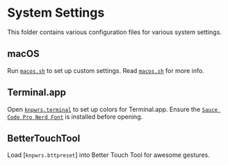 # System Settings

This folder contains various configuration files for various system settings.

## macOS

Run [`macos.sh`] to set up custom settings. Read [`macos.sh`] for more info.

## Terminal.app

Open [`knpwrs.terminal`] to set up colors for Terminal.app. Ensure the [`Sauce
Code Pro Nerd Font`] is installed before opening.

## BetterTouchTool

Load [`knpwrs.bttpreset`] into Better Touch Tool for awesome gestures.

[`macos.sh`]: ./macos.sh "macOS Settings Script"
[`knpwrs.terminal`]: ./knpwrs.terminal "knpwrs Terminal.app theme"
[`Sauce Code Pro Nerd Font`]: https://github.com/ryanoasis/nerd-fonts/releases/download/v2.1.0/SourceCodePro.zip "Sauce Code Pro Nerd Font"
